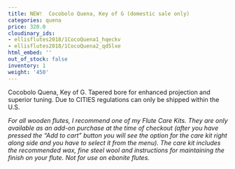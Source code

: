 ```yaml
---
title: NEW!  Cocobolo Quena, Key of G (domestic sale only)
categories: quena
price: 320.0
cloudinary_ids:
- ellisflutes2018/1CocoQuena1_hqeckv
- ellisflutes2018/1CocoQuena2_qd5lxe
html_embed: ''
out_of_stock: false
inventory: 1
weight: '450'
---
```


Cocobolo Quena, Key of G. Tapered bore for enhanced projection and superior tuning.  Due to CITIES regulations can only be shipped within the U.S.

*For all wooden flutes, I recommend one of my Flute Care Kits.  They are only available as an add-on purchase at the time of checkout (after you have pressed the “Add to cart” button you will see the option for the care kit right along side and you have to select it from the menu). The care kit includes the recommended wax, fine steel wool and instructions for maintaining the finish on your flute.  Not for use on ebonite flutes.*
